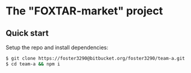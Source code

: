 # The "FOXTAR-market" project

## Quick start

Setup the repo and install dependencies:
```bash
$ git clone https://foster3290@bitbucket.org/foster3290/team-a.git
$ cd team-a && npm i
```
